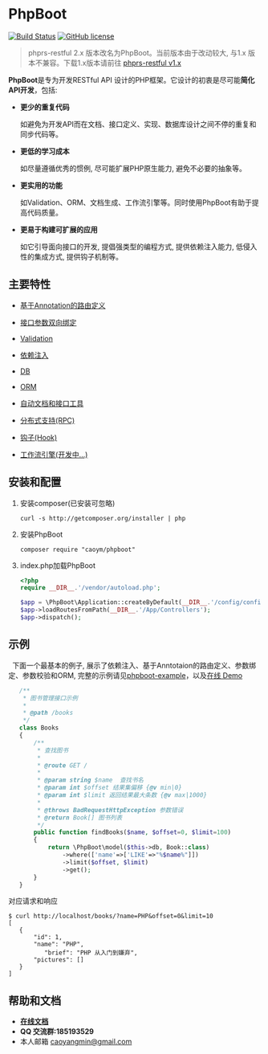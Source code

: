 # PhpBoot

[![Build Status](https://travis-ci.org/caoym/phpboot.svg?branch=master)](https://travis-ci.org/caoym/phpboot)
[![GitHub license](https://img.shields.io/badge/license-MIT-blue.svg)](https://raw.githubusercontent.com/caoym/phpboot/master/LICENSE)

> phprs-restful 2.x 版本改名为PhpBoot。当前版本由于改动较大, 与1.x 版本不兼容。下载1.x版本请前往 [phprs-restful v1.x](https://github.com/caoym/phprs-restful/tree/v1.2.4)

**PhpBoot**是专为开发RESTful API 设计的PHP框架。它设计的初衷是尽可能**简化API开发**，包括:
* **更少的重复代码**
    
    如避免为开发API而在文档、接口定义、实现、数据库设计之间不停的重复和同步代码等。
* **更低的学习成本**

    如尽量遵循优秀的惯例, 尽可能扩展PHP原生能力, 避免不必要的抽象等。
* **更实用的功能**

    如Validation、ORM、文档生成、工作流引擎等。同时使用PhpBoot有助于提高代码质量。
* **更易于构建可扩展的应用**

    如它引导面向接口的开发, 提倡强类型的编程方式, 提供依赖注入能力, 低侵入性的集成方式, 提供钩子机制等。
    
## 主要特性
   
   * [基于Annotation的路由定义](https://caoym.gitbooks.io/phpboot/content/ji-ben-te-xing/lu-you.html)
   * [接口参数双向绑定](https://caoym.gitbooks.io/phpboot/content/ji-ben-te-xing/can-shu-bang-ding.html)
   * [Validation](https://caoym.gitbooks.io/phpboot/content/ji-ben-te-xing/can-shu-xiao-yan.html)
   * [依赖注入](https://caoym.gitbooks.io/phpboot/content/ji-ben-te-xing/yi-lai-zhu-ru.html)
   * [DB](https://caoym.gitbooks.io/phpboot/content/ji-ben-te-xing/shu-ju-ku.html)
   * [ORM](https://caoym.gitbooks.io/phpboot/content/ji-ben-te-xing/orm.html)
   * [自动文档和接口工具](https://caoym.gitbooks.io/phpboot/content/ji-ben-te-xing/wen-dang-shu-chu.html)
   * [分布式支持(RPC)](https://caoym.gitbooks.io/phpboot/content/ji-ben-te-xing/fen-bu-shi.html)
   
   * [钩子(Hook)](https://caoym.gitbooks.io/phpboot/content/ji-ben-te-xing/hook.html)
   * [工作流引擎(开发中...)](https://caoym.gitbooks.io/phpboot/content/ji-ben-te-xing/gong-zuo-liu.html)
 
   
## 安装和配置

   1. 安装composer(已安装可忽略)
   
       ```
       curl -s http://getcomposer.org/installer | php
       ```
       
   2. 安装PhpBoot
   
       ```
       composer require "caoym/phpboot"
       ```
       
   3. index.php加载PhpBoot
       
       ```PHP
      <?php
      require __DIR__.'/vendor/autoload.php';
      
      $app = \PhpBoot\Application::createByDefault(__DIR__.'/config/config.php');
      $app->loadRoutesFromPath(__DIR__.'/App/Controllers');
      $app->dispatch();
       ```
    
## 示例

   下面一个最基本的例子, 展示了依赖注入、基于Anntotaion的路由定义、参数绑定、参数校验和ORM, 完整的示例请见[phpboot-example](https://github.com/caoym/phpboot-example)，以及[在线 Demo](http://118.190.86.50:8007/index.html?url=http://118.190.86.50:8009/docs/swagger.json)
   
   
```PHP
   /**
    * 图书管理接口示例
    *
    * @path /books
    */
   class Books
   {
       /**
        * 查找图书
        *
        * @route GET /
        *
        * @param string $name  查找书名
        * @param int $offset 结果集偏移 {@v min|0}
        * @param int $limit 返回结果最大条数 {@v max|1000}
        *
        * @throws BadRequestHttpException 参数错误
        * @return Book[] 图书列表 
        */
       public function findBooks($name, $offset=0, $limit=100)
       {
           return \PhpBoot\model($this->db, Book::class)
               ->where(['name'=>['LIKE'=>"%$name%"]])
               ->limit($offset, $limit)
               ->get();
       }
   }
 ```
 
对应请求和响应

```
$ curl http://localhost/books/?name=PHP&offset=0&limit=10
[
   {
       "id": 1,
       "name": "PHP",
          "brief": "PHP 从入门到嫌弃",
       "pictures": []
   }
]
```
   
## 帮助和文档

   * **[在线文档](https://caoym.gitbooks.io/phpboot/content/)**
   * **QQ 交流群:185193529**
   * 本人邮箱 caoyangmin@gmail.com
   



